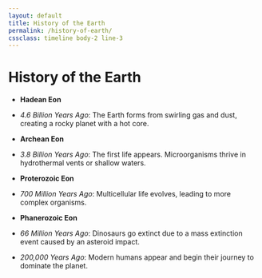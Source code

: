 ```yaml
---
layout: default
title: History of the Earth
permalink: /history-of-earth/
cssclass: timeline body-2 line-3
---
```


# History of the Earth

- **Hadean Eon**
- *4.6 Billion Years Ago*: The Earth forms from swirling gas and dust, creating a rocky planet with a hot core.

- **Archean Eon**
- *3.8 Billion Years Ago*: The first life appears. Microorganisms thrive in hydrothermal vents or shallow waters.

- **Proterozoic Eon**
- *700 Million Years Ago*: Multicellular life evolves, leading to more complex organisms.

- **Phanerozoic Eon**
- *66 Million Years Ago*: Dinosaurs go extinct due to a mass extinction event caused by an asteroid impact.
- *200,000 Years Ago*: Modern humans appear and begin their journey to dominate the planet.
